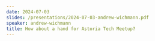 ```yaml
---
date: 2024-07-03
slides: /presentations/2024-07-03-andrew-wichmann.pdf
speaker: andrew-wichmann
title: How about a hand for Astoria Tech Meetup?
---
```

